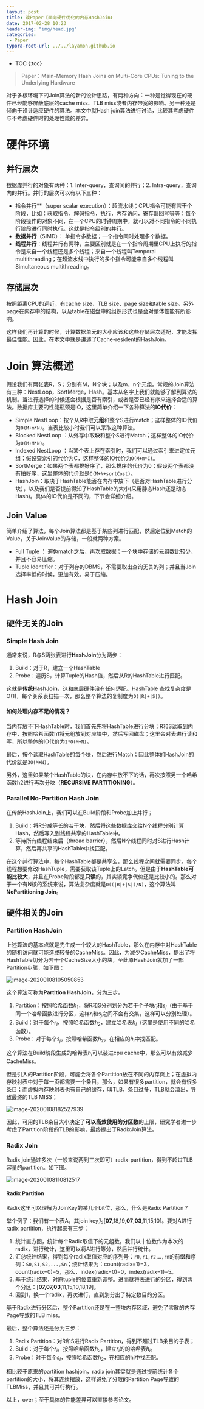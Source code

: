```yaml
---
layout: post
title: 读Paper《面向硬件优化的内存HashJoin》
date: 2017-02-28 10:23
header-img: "img/head.jpg"
categories: 
 - Paper
typora-root-url: ../../layamon.github.io
---
```


* TOC
{:toc}

> Paper：Main-Memory Hash Joins on Multi-Core CPUs: Tuning to the Underlying Hardware

对于多核环境下的Join算法的新的设计思路，有两种方向：一种是觉得现在的硬件已经能够屏蔽底层的cache miss、TLB miss或者内存带宽的影响。另一种还是倾向于设计适应硬件的算法。本文中就Hash join算法进行讨论，比较其考虑硬件与不考虑硬件时的处理性能的差异。

# 硬件环境

## 并行层次

数据库并行的对象有两种：1. Inter-query，查询间的并行；2. Intra-query，查询内的并行。并行的层次可以有以下三种：

+ 指令并行**（super scalar execution）：超流水线；CPU指令可能有若干个阶段，比如：获取指令，解码指令，执行，内存访问，寄存器回写等等；每个阶段操作的对象不同，在一个CPU的时钟周期中，就可以对不同指令的不同执行阶段进行同时执行。这就是指令级别的并行。
+ **数据并行**（SIMD）： 单指令多数据；一个指令同时处理多个数据。
+ **线程并行**：线程并行有两种，主要区别就是在一个指令周期里CPU上执行的指令是来自一个线程还是多个线程；来自一个线程叫Temporal multithreading；在超流水线中执行的多个指令可能来自多个线程叫Simultaneous multithreading。

## 存储层次

按照距离CPU的远近，有cache size、TLB size、page size和table size。另外page在内存中的结构，以及table在磁盘中的组织形式也是会对整体性能有所影响。

这样我们再计算的时候，计算数据单元的大小应该和这些存储层次适配，才能发挥最佳性能。因此，在本文中就是讲述了Cache-resident的HashJoin。

# Join 算法概述

假设我们有两张表R，S；分别有M，N个块；以及m，n个元组。常规的Join算法有三种：NestLoop，SortMerge，Hash。基本从名字上我们就能够了解到算法的机制。当进行选择的时候还会根据是否有索引，或者是否已经有序来选择合适的算法。数据库主要的性能瓶颈是IO，这里简单介绍一下各种算法的**IO代价**：

+ Simple NestLoop：按个从R中取**元组**和整个S进行match；这样整体的IO代价为`O(M+m*N)`。当表比较小时我们可以采取这种算法。
+ Blocked NestLoop ：从外存中取**块**和整个S进行Match；这样整体的IO代价为`O(M+M*N)`。
+ Indexed NestLoop ：当某个表上存在索引时，我们可以通过索引来进定位元组；假设查索引的代价为C，这样整体的IO代价为`O(M+m*C)`。
+ SortMerge：如果两个表都排好序了，那么排序的代价为0；假设两个表都没有拍好序，这里整体的代价就是`O(M+N+sortCost)`。
+ HashJoin：取决于HashTable能否在内存中放下（是否对HashTable进行分块），以及我们是否提前得知了HashTable的大小(采用静态Hash还是动态Hash)。具体的IO代价是不同的，下节会详细介绍。

## Join Value

简单介绍了算法，每个Join算法都是基于某些列进行匹配，然后定位到Match的Value，关于JoinValue的存储，一般就两种方案。

- Full Tuple ： 避免match之后，再次取数据；一个块中存储的元组数比较少，并且不容易压缩。
- Tuple Identifier：对于列存的DBMS，不需要取出查询无关的列；并且当Join选择率低的时候，更加有效。易于压缩。

# Hash Join

## 硬件无关的Join

### Simple Hash Join

通常来说，R与S两张表进行**HashJoin**分为两步：

1. Build：对于R，建立一个HashTable
2. Probe：遍历S，计算Tuple的Hash值，然后从R的HashTable进行匹配。

这就是**传统HashJoin**，这和底层硬件没有任何适配。HashTable 查找复杂度是O(1)，每个关系表扫描一次，那么整个算法的复制度为`O(|R|+|S|)`。

#### 如何处理内存不足的情况？

当内存放不下HashTable时，我们首先先将HashTable进行分块；R和S读取到内存中，按照哈希函数h1将元组放到对应块中，然后写回磁盘；这里会对表进行读和写，所以整体的IO代价为`2*O(M+N)`。

最后，按个读取HashTable的每个块，然后进行Match；因此整体的HashJoin的代价就是`3O(M+N)`。

另外，这里如果某个HashTable的块，在内存中放不下的话，再次按照另一个哈希函数h2进行再次分块（**RECURSIVE PARTITIONING**）。

### Parallel No-Partition Hash Join

在传统HashJoin上，我们可以在Build阶段和Probe加上并行；

1. Build：将R分成等长的若干块，然后将这些数据库交给N个线程分别计算Hash，然后写入到线程共享的HashTable中。
2. 等待所有线程结束后（thread barrier），然后N个线程同时对S进行Hash计算，然后再共享的HashTable中找匹配。

在这个并行算法中，每个HashTable都是共享么，那么线程之间就需要同步。每个线程想要修改HashTuple，需要获取该Tuple上的Latch。但是由于**HashTable可能比较大**，并且在Probe阶段都是**只读**的，其实锁竞争代价还是比较小的。那么对于一个有N核的系统来说，算法复杂度就是`O((|R|+|S|)/N)`，这个算法叫**NoPartitioning Join**。

## 硬件相关的Join

### Partition HashJoin

上述算法的基本点就是先生成一个较大的HashTable，那么在内存中对HashTable的随机访问就可能造成较多的CacheMiss。因此，为减少CacheMiss，提出了将HashTable切分为若干个CacheSize大小的块，至此原HashJoin就加了一部Partition步骤，如下图：

![image-20200108105050853](/image/hashjoin/0108-partition-hashjoin.png)

这个算法可称为**Partition HashJoin**，分为三步。

1. Partition：按照哈希函数$h_1$，将R和S分别划分为若干个子块$r_i$和$s_j$（由于基于同一个哈希函数进行分区，这样$r_i$和$s_j$之间不会有交集，这样可以分别处理）。
2. Build：对于每个$r_i$，按照哈希函数$h_2$，建立哈希表$h_i$（这里是使用不同的哈希函数）。
3. Probe：对于每个$s_j$，按照哈希函数$h_2$，在相应的$h_i$中找匹配。

这个算法在Build阶段生成的哈希表$h_i$可以装进cpu cache中，那么可以有效减少CacheMiss。

但是引入的Partition阶段，可能会将各个Partition放在不同的内存页上；在虚拟内存映射表中对于每一页都需要一个条目，那么，如果有很多partition，就会有很多条目；而虚拟内存映射表也有自己的缓存，叫TLB，条目过多，TLB就会溢出，导致最终的TLB MISS；

![image-20200108182527939](/image/hashjoin/0108-tlb.png)

因此，可用的TLB条目大小决定了**可以高效使用的分区数**的上限，研究学者进一步考虑了Partition阶段的TLB的影响，最终提出了RadixJoin算法。

### Radix Join

Radix join通过多次（一般来说两到三次即可）radix-partition，得到不超过TLB容量的partition。如下图。

![image-20200108110812517](/image/hashjoin/0108-radix-join.png)

#### Radix Partition

Radix这里可以理解为JoinKey的某几个bit位，那么，什么是Radix Partition？

举个例子：我们有一个表A，其join key为[**07**,18,19,**07**,**03**,11,15,10]。要对A进行radix partition，执行起来有三步：

1. 统计直方图，统计每个Radix取值下的元组数。我们以十位数作为本次的radix，进行统计，这里可以将A进行等分，然后并行统计。
2. 汇总统计结果，得到每个radix取值对应的序列号：`r0,r1,r2,…,rn`的前缀和序列：`S0,S1,S2,...,Sn`；统计结果为：count(radix=1)=3，count(radix=0)=5，那么，index(radix=0)=0，index(radix=1)=5。
3. 基于统计结果，对原tuple的位置重新调整。进而就将表进行的分区，得到两个分区：[**07,07,03**,11,15,10,18,19]。
4. 回到1，换一个radix，再次进行，直到划分出了特定数目的分区。

基于Radix进行分区后，整个Partition还是在一整块内存区域，避免了零散的内存Page导致的TLB miss。

最后，整个算法还是分为三步：

1. Radix Partition：对R和S进行Radix Partition，得到不超过TLB条目的子表；
2. Build：对于每个$r_i$，按照哈希函数$h_2$，建立$r_i$的的哈希表$h_i$。
3. Probe：对于每个$s_i$，按照哈希函数$h_2$，在相应的hi中找匹配。

相比较于原来的partition hashjoin，radix join其实就是通过提前统计各个partition的大小，将其连续摆放，这样避免了分散的Partition Page导致的TLBMiss，并且其可并行执行。

以上，over；至于具体的性能差异可以直接参考论文。











